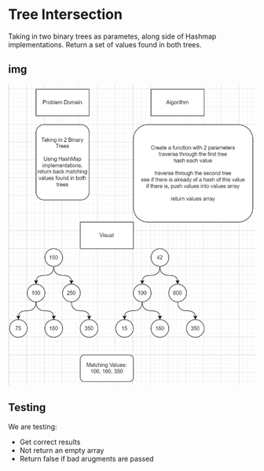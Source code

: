 # Tree Intersection

Taking in two binary trees as parametes, along side of Hashmap implementations. Return a set of values found in both trees.

## img 

![UML](img/UML-CC-32.png)

## Testing

We are testing:

- Get correct results 
- Not return an empty array
- Return false if bad arugments are passed
